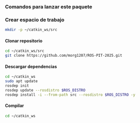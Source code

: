 ### Comandos para lanzar este paquete

### Crear espacio de trabajo
```bash
mkdir -p ~/catkin_ws/src
```


#### Clonar repositorio
```bash
cd ~/catkin_ws/src
git clone https://github.com/morg1207/ROS-PIT-2025.git
```

#### Descargar dependencias
```bash
cd ~/catkin_ws 
sudo apt update
rosdep init
rosdep update --rosdistro $ROS_DISTRO
rosdep install -i --from-path src --rosdistro $ROS_DISTRO -y
```
#### Compilar
```bash
cd ~/catkin_ws 
```

